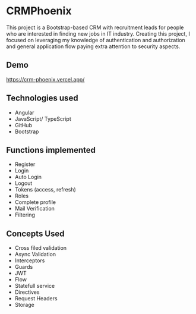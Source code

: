 # CRMPhoenix
This project is a Bootstrap-based CRM with recruitment leads for people who are interested in finding new jobs in IT industry. Creating this project, I focused on leveraging my knowledge of authentication and authorization and general application flow paying extra attention to security aspects.

## Demo

https://crm-phoenix.vercel.app/

## Technologies used

* Angular
* JavaScript/ TypeScript
* GitHub
* Bootstrap

## Functions implemented

* Register
* Login
* Auto Login
* Logout
* Tokens (access, refresh)
* Roles
* Complete profile
* Mail Verification
* Filtering

## Concepts Used

* Cross filed validation
* Async Validation
* Interceptors
* Guards
* JWT
* Flow
* Statefull service
* Directives
* Request Headers
* Storage
